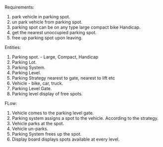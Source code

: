 Requirements:

1. park vehicle in parking spot.
2. un park vehicle from parking spot.
3. parking spot can be on any type large compact bike Handicap.
4. get the nearest unoccupied parking spot.
5. free up parking spot upon leaving.

Entities:
1. Parking spot. - Large, Compact, Handicap
2. Parking Lot.
3. Parking System.
3. Parking Level.
4. Parking Strategy nearest to gate, nearest to lift etc 
5. Vehicle - bike, car, truck.
6. Parking Level Gate.
7. Parking level display of free spots.

FLow: 
1. Vehicle comes to the parking level gate.
2. Parking system assigns a spot to the vehicle. According to the strategy.
3. Vehicle parks at the spot.
4. Vehicle un-parks.
5. Parking System frees up the spot.
6. Display board displays spots available at every level.


